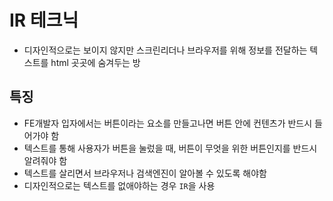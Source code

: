 # IR 테크닉

- 디자인적으로는 보이지 않지만 스크린리더나 브라우저를 위해 정보를 전달하는 텍스트를 html 곳곳에 숨겨두는 방

## 특징

- FE개발자 입자에서는 버튼이라는 요소를 만들고나면 버튼 안에 컨텐츠가 반드시 들어가야 함
- 텍스트를 통해 사용자가 버튼을 눌렀을 때, 버튼이 무엇을 위한 버튼인지를 반드시 알려줘야 함
- 텍스트를 살리면서 브라우저나 검색엔진이 알아볼 수 있도록 해야함
- 디자인적으로는 텍스트를 없애야하는 경우 `IR`을 사용
